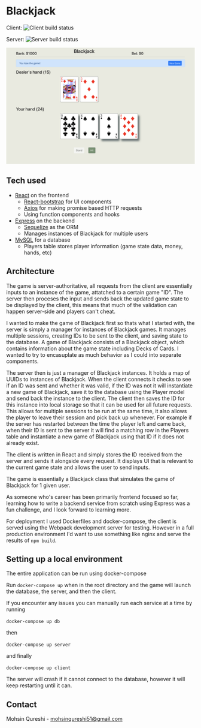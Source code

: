 # Blackjack

Client: ![Client build status](http://chi2.ytbn.wiki:8080/job/Blackjack-client/badge/icon?style=flat-square)

Server: ![Server build status](http://chi2.ytbn.wiki:8080/job/Blackjack-server/badge/icon?style=flat-square)

![Picture of the game's UI](Blackjack.png)

## Tech used

- [React](https://reactjs.org) on the frontend
  - [React-bootstrap](https://react-bootstrap.github.io) for UI components
  - [Axios](https://axios-http.com) for making promise based HTTP requests
  - Using function components and hooks
- [Express](http://expressjs.com) on the backend
  - [Sequelize](https://sequelize.org) as the ORM
  - Manages instances of Blackjack for multiple users
- [MySQL](https://www.mysql.com) for a database
  - Players table stores player information (game state data, money, hands, etc)

## Architecture

The game is server-authoritative, all requests from the client are essentially inputs to an instance of the game, attatched to a certain game "ID". The server then proceses the input and sends back the updated game state to be displayed by the client, this means that much of the validation can happen server-side and players can't cheat.

I wanted to make the game of Blackjack first so thats what I started with, the server is simply a manager for instances of Blackjack games. It manages multiple sessions, creating IDs to be sent to the client, and saving state to the database. A game of Blackjack consists of a Blackjack object, which contains information about the game state including Decks of Cards. I wanted to try to encasuplate as much behavior as I could into separate components.

The server then is just a manager of Blackjack instances. It holds a map of UUIDs to instances of Blackjack. When the client connects it checks to see if an ID was sent and whether it was valid, if the ID was not it will instantiate a new game of Blackjack, save it to the database using the Player model and send back the instance to the client. The client then saves the ID for this instance into local storage so that it can be used for all future requests. This allows for multiple sessions to be run at the same time, it also allows the player to leave their session and pick back up whenever. For example if the server has restarted between the time the player left and came back, when their ID is sent to the server it will find a matching row in the Players table and instantiate a new game of Blackjack using that ID if it does not already exist.

The client is written in React and simply stores the ID received from the server and sends it alongside every request. It displays UI that is relevant to the current game state and allows the user to send inputs.

The game is essentially a Blackjack class that simulates the game of Blackjack for 1 given user.

As someone who's career has been primarily frontend focused so far, learning how to write a backend service from scratch using Express was a fun challenge, and I look forward to learning more.

For deployment I used Dockerfiles and docker-compose, the client is served using the Webpack development server for testing. However in a full production environment I'd want to use something like nginx and serve the results of `npm build`.

## Setting up a local environment

The entire application can be run using docker-compose

Run `docker-compose up` when in the root directory and the game will launch the database, the server, and then the client.

If you encounter any issues you can manually run each service at a time by running

`docker-compose up db`

then

`docker-compose up server`

and finally

`docker-compose up client`

The server will crash if it cannot connect to the database, however it will keep restarting until it can.

## Contact

Mohsin Qureshi - mohsinqureshi51@gmail.com
